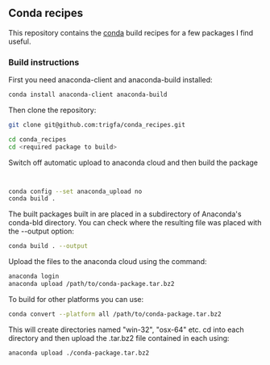 ## Conda recipes ##

This repository contains the [conda](https://conda.anaconda.org/trigfa) build recipes for a few packages I find useful.

### Build instructions

First you need anaconda-client and anaconda-build installed:

``` bash
conda install anaconda-client anaconda-build

```
Then clone the repository:

``` bash
git clone git@github.com:trigfa/conda_recipes.git

cd conda_recipes
cd <required package to build>

```
Switch off automatic upload to anaconda cloud and then build the package

``` bash


conda config --set anaconda_upload no
conda build .

```
The built packages built in are placed in a subdirectory of Anaconda's conda-bld directory. You can check where the resulting file was placed with the --output option:

``` bash
conda build . --output
```
Upload the files to the anaconda cloud using the command:

``` bash
anaconda login
anaconda upload /path/to/conda-package.tar.bz2
```
To build for other platforms you can use:

``` bash
conda convert --platform all /path/to/conda-package.tar.bz2
```
This will create directories named "win-32", "osx-64" etc. cd into each directory and then upload the .tar.bz2 file contained in each using:

```bash
anaconda upload ./conda-package.tar.bz2
```
